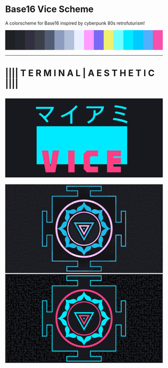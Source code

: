 # Base16 Vice Scheme

A colorscheme for Base16 inspired by cyberpunk 80s retrofuturism!

![vice colors](./vice-colors.png)

---

# |||| T E R M I N A L | A E S T H E T I C ||||

## ![Vice](./vice.png)
![01 Yantra](./Vice-Kali-Yantra-Maze.png)
![02 Yantra](./Vice-Kali-Yantra.png)
